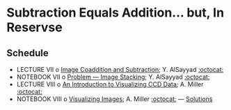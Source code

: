 # Subtraction Equals Addition... but, In Reservse

## Schedule 

 * LECTURE VII  o  [Image Coaddition and Subtraction](ImageCoadditionAndSubtraction.pdf); Y. AlSayyad [:octocat:](https://github.com/yalsayyad)
 * NOTEBOOK VII  o  [Problem –– Image Stacking](CoadditionAndSubtraction.ipynb); Y. AlSayyad [:octocat:](https://github.com/yalsayyad)
 * LECTURE VIII  o  [An Introduction to Visualizing CCD Data](VisualizingImages.ipynb); A. Miller [:octocat:](https://github.com/adamamiller)
 * NOTEBOOK VIII  o  [Visualizing Images](VisualizingImages.ipynb); A. Miller [:octocat:](https://github.com/adamamiller) –– [Solutions](VisualizingImagesSolutions.ipynb)